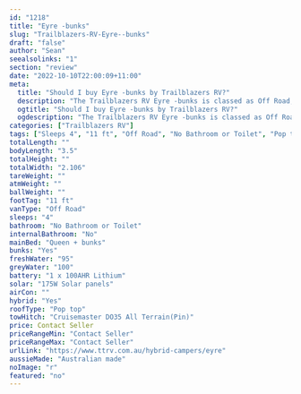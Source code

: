 ```yaml
---
id: "1218"
title: "Eyre -bunks"
slug: "Trailblazers-RV-Eyre--bunks"
draft: "false"
author: "Sean"
seealsolinks: "1"
section: "review"
date: "2022-10-10T22:00:09+11:00"
meta:
  title: "Should I buy Eyre -bunks by Trailblazers RV?"
  description: "The Trailblazers RV Eyre -bunks is classed as Off Road, and sleeps 4 people. It is Australian made and comes in at 11 ft. It generally has No Bathroom or Toilet."
  ogtitle: "Should I buy Eyre -bunks by Trailblazers RV?"
  ogdescription: "The Trailblazers RV Eyre -bunks is classed as Off Road, and sleeps 4 people. It is Australian made and comes in at 11 ft. It generally has No Bathroom or Toilet."
categories: ["Trailblazers RV"]
tags: ["Sleeps 4", "11 ft", "Off Road", "No Bathroom or Toilet", "Pop top", "Price Unknown", "Australian made"]
totalLength: ""
bodyLength: "3.5"
totalHeight: ""
totalWidth: "2.106"
tareWeight: ""
atmWeight: ""
ballWeight: ""
footTag: "11 ft"
vanType: "Off Road"
sleeps: "4"
bathroom: "No Bathroom or Toilet"
internalBathroom: "No"
mainBed: "Queen + bunks"
bunks: "Yes"
freshWater: "95"
greyWater: "100"
battery: "1 x 100AHR Lithium"
solar: "175W Solar panels"
airCon: ""
hybrid: "Yes"
roofType: "Pop top"
towHitch: "Cruisemaster DO35 All Terrain(Pin)"
price: Contact Seller
priceRangeMin: "Contact Seller"
priceRangeMax: "Contact Seller"
urlLink: "https://www.ttrv.com.au/hybrid-campers/eyre"
aussieMade: "Australian made"
noImage: "r"
featured: "no"
---
```

